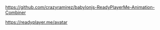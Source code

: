 https://github.com/crazyramirez/babylonjs-ReadyPlayerMe-Animation-Combiner

https://readyplayer.me/avatar
